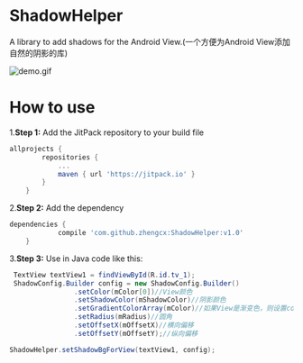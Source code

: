 # ShadowHelper
A library to add shadows for the Android View.(一个方便为Android View添加自然的阴影的库)

![demo.gif](https://github.com/zhengcx/ShadowHelper/blob/master/shadowhelper.gif)

# How to use

1.**Step 1:** Add the JitPack repository to your build file
```gradle
allprojects {
		repositories {
			...
			maven { url 'https://jitpack.io' }
		}
	}
```

2.**Step 2:** Add the dependency
```gradle
dependencies {
	        compile 'com.github.zhengcx:ShadowHelper:v1.0'
	}
```

3.**Step 3:** Use in Java code like this:
```java
 TextView textView1 = findViewById(R.id.tv_1);
 ShadowConfig.Builder config = new ShadowConfig.Builder()
                .setColor(mColor[0])//View颜色
                .setShadowColor(mShadowColor)//阴影颜色
                .setGradientColorArray(mColor)//如果View是渐变色，则设置color数组
                .setRadius(mRadius)//圆角
                .setOffsetX(mOffsetX)//横向偏移
                .setOffsetY(mOffsetY);//纵向偏移

ShadowHelper.setShadowBgForView(textView1, config);
```
